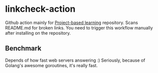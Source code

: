 # linkcheck-action

Github action mainly for [Project-based learning](https://github.com/practical-tutorials/project-based-learning) repository. Scans README.md for broken links. You need to trigger this workflow manually after installing on the repository.

## Benchmark
Depends of how fast web servers answering :) Seriously, because of Golang's awesome goroutines, it's really fast.
